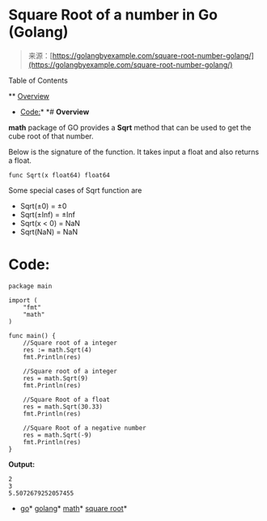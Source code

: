<!--yml
category: 未分类
date: 2024-10-13 06:15:11
-->

# Square Root of a number in Go (Golang)

> 来源：[https://golangbyexample.com/square-root-number-golang/](https://golangbyexample.com/square-root-number-golang/)

Table of Contents

 **   [Overview](#Overview "Overview")
*   [Code:](#Code "Code:")*  *# **Overview**

**math** package of GO provides a **Sqrt** method that can be used to get the cube root of that number.

Below is the signature of the function. It takes input a float and also returns a float.

```
func Sqrt(x float64) float64
```

Some special cases of Sqrt function are

*   Sqrt(±0) = ±0
*   Sqrt(±Inf) = ±Inf
*   Sqrt(x < 0) = NaN
*   Sqrt(NaN) = NaN

# **Code:**

```
package main

import (
	"fmt"
	"math"
)

func main() {
	//Square root of a integer
	res := math.Sqrt(4)
	fmt.Println(res)

	//Square root of a integer
	res = math.Sqrt(9)
	fmt.Println(res)

	//Square Root of a float
	res = math.Sqrt(30.33)
	fmt.Println(res)

	//Square Root of a negative number
	res = math.Sqrt(-9)
	fmt.Println(res)
} 
```

**Output:**

```
2
3
5.5072679252057455
```

*   [go](https://golangbyexample.com/tag/go/)*   [golang](https://golangbyexample.com/tag/golang/)*   [math](https://golangbyexample.com/tag/math/)*   [square root](https://golangbyexample.com/tag/square-root/)*